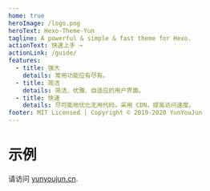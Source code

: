```yaml
---
home: true
heroImage: /logo.png
heroText: Hexo-Theme-Yun
tagline: A powerful & simple & fast theme for Hexo.
actionText: 快速上手 →
actionLink: /guide/
features:
  - title: 强大
    details: 常用功能应有尽有。
  - title: 简洁
    details: 简洁、优雅、自适应的用户界面。
  - title: 快速
    details: 尽可能地优化无用代码，采用 CDN，提高访问速度。
footer: MIT Licensed | Copyright © 2019-2020 YunYouJun
---
```


# 示例

请访问 [yunyoujun.cn](https://yunyoujun.cn).
